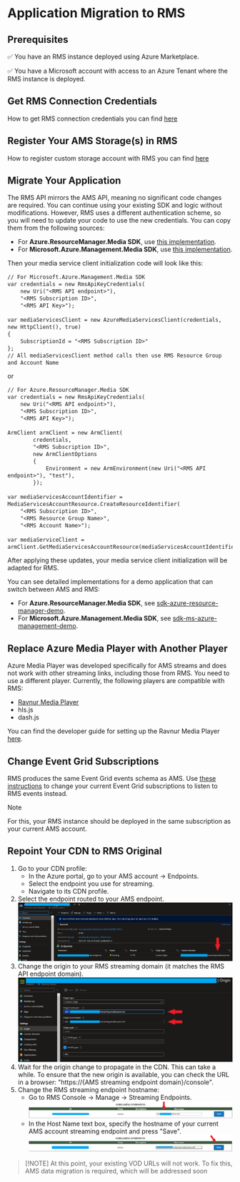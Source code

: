 # Application Migration to RMS

## Prerequisites

✅ You have an RMS instance deployed using Azure Marketplace.

✅ You have a Microsoft account with access to an Azure Tenant where the RMS instance is deployed.

## Get RMS Connection Credentials

How to get RMS connection credentials you can find [here](how-to-get-credentials.md)

## Register Your AMS Storage(s) in RMS

How to register custom storage account with RMS you can find [here](custom-storage.md)

## Migrate Your Application

The RMS API mirrors the AMS API, meaning no significant code changes are required. You can continue using your existing SDK and logic without modifications. However, RMS uses a different authentication scheme, so you will need to update your code to use the new credentials. You can copy them from the following sources:

* For **Azure.ResourceManager.Media SDK**, use [this implementation](../sdk-azure-resource-manager-demo/RmsApiKeyCredentials.cs).
* For **Microsoft.Azure.Management.Media SDK**, use [this implementation](../sdk-ms-azure-management-demo/RmsApiKeyCredentials.cs).

Then your media service client initialization code will look like this:

```CSharp
// For Microsoft.Azure.Management.Media SDK
var credentials = new RmsApiKeyCredentials(
    new Uri("<RMS API endpoint>"),
    "<RMS Subscription ID>",
    "<RMS API Key>");

var mediaServicesClient = new AzureMediaServicesClient(credentials, new HttpClient(), true)
{
    SubscriptionId = "<RMS Subscription ID>"
};
// All mediaServicesClient method calls then use RMS Resource Group and Account Name
```

or

```CSharp
// For Azure.ResourceManager.Media SDK
var credentials = new RmsApiKeyCredentials(
    new Uri("<RMS API endpoint>"),
    "<RMS Subscription ID>",
    "<RMS API Key>");

ArmClient armClient = new ArmClient(
        credentials,
        "<RMS Subscription ID>",
        new ArmClientOptions
        {
            Environment = new ArmEnvironment(new Uri("<RMS API endpoint>"), "test"),
        });

var mediaServicesAccountIdentifier = MediaServicesAccountResource.CreateResourceIdentifier(
    "<RMS Subscription ID>",
    "<RMS Resource Group Name>",
    "<RMS Account Name>");

var mediaServiceClient = armClient.GetMediaServicesAccountResource(mediaServicesAccountIdentifier)
```

After applying these updates, your media service client initialization will be adapted for RMS.

You can see detailed implementations for a demo application that can switch between AMS and RMS:

* For **Azure.ResourceManager.Media SDK**, see [sdk-azure-resource-manager-demo](../sdk-azure-resource-manager-demo).
* For **Microsoft.Azure.Management.Media SDK**, see [sdk-ms-azure-management-demo](../sdk-ms-azure-management-demo).

## Replace Azure Media Player with Another Player

Azure Media Player was developed specifically for AMS streams and does not work with other streaming links, including those from RMS. You need to use a different player. Currently, the following players are compatible with RMS:

* [Ravnur Media Player](https://strmsdemo.z13.web.core.windows.net/)
* hls.js
* dash.js

You can find the developer guide for setting up the Ravnur Media Player [here](ravnur-player-instructions.md).

## Change Event Grid Subscriptions

RMS produces the same Event Grid events schema as AMS. Use [these instructions](monitoring.md) to change your current Event Grid subscriptions to listen to RMS events instead.

> [!NOTE]
> For this, your RMS instance should be deployed in the same subscription as your current AMS account.

## Repoint Your CDN to RMS Original

1. Go to your CDN profile:
   * In the Azure portal, go to your AMS account → Endpoints.
   * Select the endpoint you use for streaming.
   * Navigate to its CDN profile.
2. Select the endpoint routed to your AMS endpoint. ![Ams endpoint location](img/cdn-update-1.png)
3. Change the origin to your RMS streaming domain (it matches the RMS API endpoint domain). ![Change CDN origin](img/cdn-update-2.png)
4. Wait for the origin change to propagate in the CDN. This can take a while. To ensure that the new origin is available, you can check the URL in a browser: "https://{AMS streaming endpoint domain}/console".
5. Change the RMS streaming endpoint hostname:
   * Go to RMS Console -> Manage -> Streaming Endpoints.
     ![RMS Console endpoints](img/endpoints-console-origin.PNG)
   * In the Host Name text box, specify the hostname of your current AMS account streaming endpoint and press "Save".
     ![Change endpoint host name](img/endpoints-console-changed.PNG)

> [!NOTE] At this point, your existing VOD URLs will not work. To fix this, AMS data migration is required, which will be addressed soon
